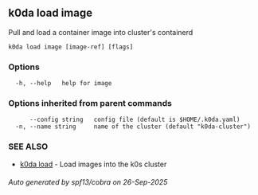 ## k0da load image

Pull and load a container image into cluster's containerd

```
k0da load image [image-ref] [flags]
```

### Options

```
  -h, --help   help for image
```

### Options inherited from parent commands

```
      --config string   config file (default is $HOME/.k0da.yaml)
  -n, --name string     name of the cluster (default "k0da-cluster")
```

### SEE ALSO

* [k0da load](k0da_load.md)	 - Load images into the k0s cluster

###### Auto generated by spf13/cobra on 26-Sep-2025
